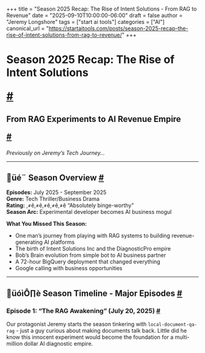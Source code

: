 +++
title = "Season 2025 Recap: The Rise of Intent Solutions - From RAG to Revenue"
date = "2025-09-10T10:00:00-06:00"
draft = false
author = "Jeremy Longshore"
tags = ["start ai tools"]
categories = ["AI"]
canonical_url = "https://startaitools.com/posts/season-2025-recap-the-rise-of-intent-solutions-from-rag-to-revenue/"
+++

<h1 id="season-2025-recap-the-rise-of-intent-solutions">
 Season 2025 Recap: The Rise of Intent Solutions
<p><a class="anchor" href="#season-2025-recap-the-rise-of-intent-solutions">#</a></p>
</h1>
<h2 id="from-rag-experiments-to-ai-revenue-empire">
 From RAG Experiments to AI Revenue Empire
<p><a class="anchor" href="#from-rag-experiments-to-ai-revenue-empire">#</a></p>
</h2>
<p><em>Previously on Jeremy’s Tech Journey…</em></p>
<hr/>
<h2 id="-season-overview">
 üé¨ <strong>Season Overview</strong>
<a class="anchor" href="#-season-overview">#</a>
</h2>
<p><strong>Episodes:</strong> July 2025 - September 2025<br/>
<strong>Genre:</strong> Tech Thriller/Business Drama<br/>
<strong>Rating:</strong> ‚≠ê‚≠ê‚≠ê‚≠ê‚≠ê “Absolutely binge-worthy”<br/>
<strong>Season Arc:</strong> Experimental developer becomes AI business mogul</p>
<p><strong>What You Missed This Season:</strong></p>
<ul>
<li>One man’s journey from playing with RAG systems to building revenue-generating AI platforms</li>
<li>The birth of Intent Solutions Inc and the DiagnosticPro empire</li>
<li>Bob’s Brain evolution from simple bot to AI business partner</li>
<li>A 72-hour BigQuery deployment that changed everything</li>
<li>Google calling with business opportunities</li>
</ul>
<hr/>
<h2 id="-season-timeline---major-episodes">
 üóìÔ∏è <strong>Season Timeline - Major Episodes</strong>
<a class="anchor" href="#-season-timeline---major-episodes">#</a>
</h2>
<h3 id="episode-1">
<strong>Episode 1: “The RAG Awakening” (July 20, 2025)</strong>
<a class="anchor" href="#episode-1">#</a>
</h3>
<p>Our protagonist Jeremy starts the season tinkering with <code>local-document-qa-rag</code> - just a guy curious about making documents talk back. Little did he know this innocent experiment would become the foundation for a multi-million dollar AI diagnostic empire.</p>
